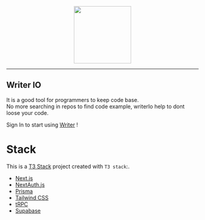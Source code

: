 <p align="center">
<img width="150" src="https://imgur.com/9tAxuXm.png">
</p>

---


## Writer IO

It is a good tool for programmers to keep code base.<br/>
No more searching in repos to find code example, writerIo help to dont loose your code.

Sign In to start using [Writer](https://writerio.netlify.app/) !

# Stack

This is a [T3 Stack](https://create.t3.gg/) project created with `T3 stack`:.
- [Next.js](https://nextjs.org)
- [NextAuth.js](https://next-auth.js.org)
- [Prisma](https://prisma.io)
- [Tailwind CSS](https://tailwindcss.com)
- [tRPC](https://trpc.io)
- [Supabase](https://supabase.com)
